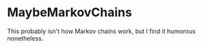 # MaybeMarkovChains
This probably isn't how Markov chains work, but I find it humorous nonetheless.
